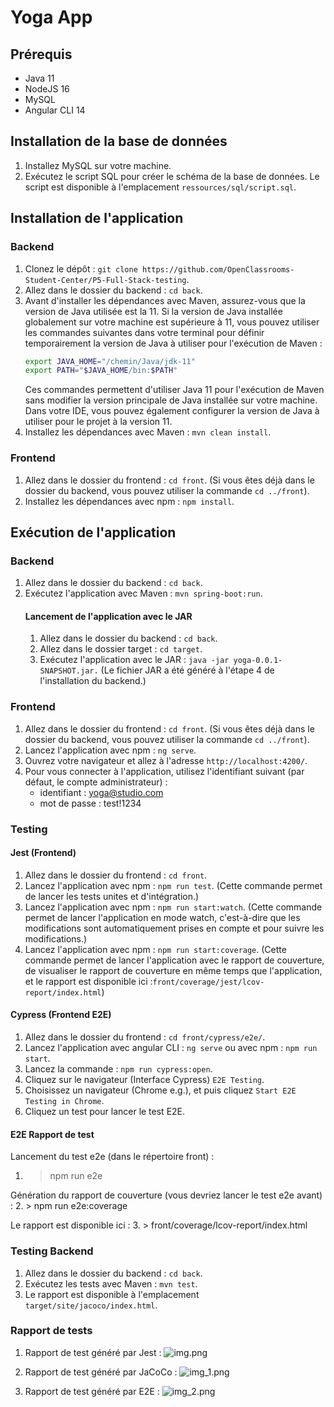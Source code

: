 # Yoga App

## Prérequis

- Java 11
- NodeJS 16
- MySQL
- Angular CLI 14

## Installation de la base de données

1. Installez MySQL sur votre machine.
2. Exécutez le script SQL pour créer le schéma de la base de données. Le script est disponible à l'emplacement `ressources/sql/script.sql`.

## Installation de l'application

### Backend

1. Clonez le dépôt : `git clone https://github.com/OpenClassrooms-Student-Center/P5-Full-Stack-testing`.
2. Allez dans le dossier du backend : `cd back`.
3. Avant d'installer les dépendances avec Maven, assurez-vous que la version de Java utilisée est la 11. Si la version de Java installée globalement sur votre machine est supérieure à 11, vous pouvez utiliser les commandes suivantes dans votre terminal pour définir temporairement la version de Java à utiliser pour l'exécution de Maven :
    ```bash
    export JAVA_HOME="/chemin/Java/jdk-11"
    export PATH="$JAVA_HOME/bin:$PATH"
    ```
    Ces commandes permettent d'utiliser Java 11 pour l'exécution de Maven sans modifier la version principale de Java installée sur votre machine.
    Dans votre IDE, vous pouvez également configurer la version de Java à utiliser pour le projet à la version 11.
4. Installez les dépendances avec Maven : `mvn clean install`.

### Frontend
1. Allez dans le dossier du frontend : `cd front`. (Si vous êtes déjà dans le dossier du backend, vous pouvez utiliser la commande `cd ../front`).
2. Installez les dépendances avec npm : `npm install`.

## Exécution de l'application

### Backend 
1. Allez dans le dossier du backend : `cd back`. 
2. Exécutez l'application avec Maven : `mvn spring-boot:run`.
   #### Lancement de l'application avec le JAR
    1. Allez dans le dossier du backend : `cd back`.
    2. Allez dans le dossier target : `cd target`.
    3. Exécutez l'application avec le JAR : `java -jar yoga-0.0.1-SNAPSHOT.jar.` (Le fichier JAR a été généré à l'étape 4 de l'installation du backend.)

### Frontend
1. Allez dans le dossier du frontend : `cd front`. (Si vous êtes déjà dans le dossier du backend, vous pouvez utiliser la commande `cd ../front`).
2. Lancez l'application avec npm : `ng serve`.
3. Ouvrez votre navigateur et allez à l'adresse `http://localhost:4200/`.
4. Pour vous connecter à l'application, utilisez l'identifiant suivant (par défaut, le compte administrateur) :
   - identifiant : yoga@studio.com
   - mot de passe : test!1234


### Testing 
#### Jest (Frontend)
1. Allez dans le dossier du frontend : `cd front`.
2. Lancez l'application avec npm : `npm run test`. (Cette commande permet de lancer les tests unites et d'intégration.)
3. Lancez l'application avec npm : `npm run start:watch`. (Cette commande permet de lancer l'application en mode watch, c'est-à-dire que les modifications sont automatiquement prises en compte et pour suivre les modifications.)
4. Lancez l'application avec npm : `npm run start:coverage`. (Cette commande permet de lancer l'application avec le rapport de couverture, de visualiser le rapport de couverture en même temps que l'application, et le rapport est disponible ici :`front/coverage/jest/lcov-report/index.html`)

#### Cypress (Frontend E2E)
1. Allez dans le dossier du frontend : `cd front/cypress/e2e/`.
2. Lancez l'application avec angular CLI : `ng serve` ou avec npm : `npm run start`.
3. Lancez la commande : `npm run cypress:open`.
4. Cliquez sur le navigateur (Interface Cypress) `E2E Testing`.
5. Choisissez un navigateur (Chrome e.g.), et puis cliquez `Start E2E Testing in Chrome`.
6. Cliquez un test pour lancer le test E2E.


#### E2E Rapport de test 
Lancement du test e2e (dans le répertoire front) :
1. > npm run e2e

Génération du rapport de couverture (vous devriez lancer le test e2e avant) :
2.  > npm run e2e:coverage

Le rapport est disponible ici :
3. > front/coverage/lcov-report/index.html
   
### Testing Backend
1. Allez dans le dossier du backend : `cd back`. 
2. Exécutez les tests avec Maven : `mvn test`. 
3. Le rapport est disponible à l'emplacement `target/site/jacoco/index.html`.

### Rapport de tests
1. Rapport de test généré par Jest :
![img.png](img.png)

2. Rapport de test généré par JaCoCo :
![img_1.png](img_1.png)

3. Rapport de test généré par E2E :
![img_2.png](img_2.png)